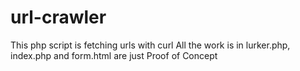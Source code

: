 # url-crawler
This php script is fetching urls with curl
All the work is in lurker.php, index.php and form.html are just Proof of Concept
